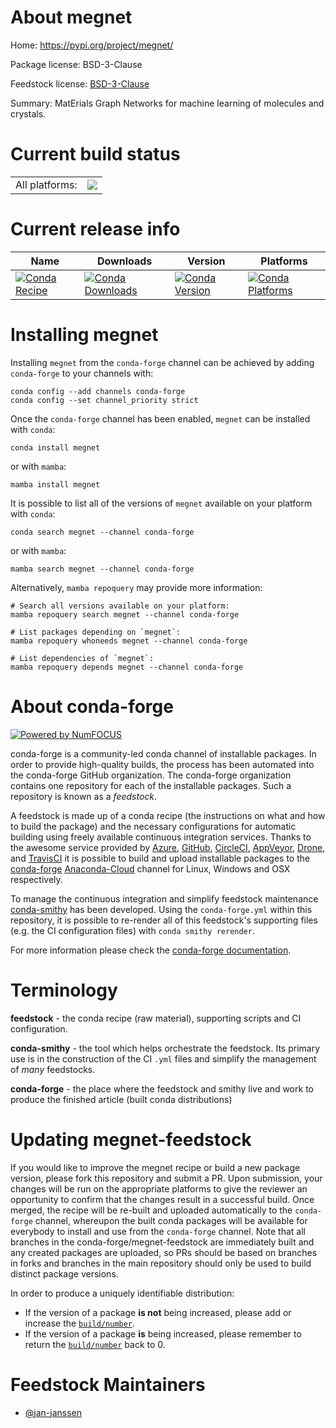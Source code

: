 About megnet
============

Home: https://pypi.org/project/megnet/

Package license: BSD-3-Clause

Feedstock license: [BSD-3-Clause](https://github.com/conda-forge/megnet-feedstock/blob/main/LICENSE.txt)

Summary: MatErials Graph Networks for machine learning of molecules and crystals.

Current build status
====================


<table><tr><td>All platforms:</td>
    <td>
      <a href="https://dev.azure.com/conda-forge/feedstock-builds/_build/latest?definitionId=16821&branchName=main">
        <img src="https://dev.azure.com/conda-forge/feedstock-builds/_apis/build/status/megnet-feedstock?branchName=main">
      </a>
    </td>
  </tr>
</table>

Current release info
====================

| Name | Downloads | Version | Platforms |
| --- | --- | --- | --- |
| [![Conda Recipe](https://img.shields.io/badge/recipe-megnet-green.svg)](https://anaconda.org/conda-forge/megnet) | [![Conda Downloads](https://img.shields.io/conda/dn/conda-forge/megnet.svg)](https://anaconda.org/conda-forge/megnet) | [![Conda Version](https://img.shields.io/conda/vn/conda-forge/megnet.svg)](https://anaconda.org/conda-forge/megnet) | [![Conda Platforms](https://img.shields.io/conda/pn/conda-forge/megnet.svg)](https://anaconda.org/conda-forge/megnet) |

Installing megnet
=================

Installing `megnet` from the `conda-forge` channel can be achieved by adding `conda-forge` to your channels with:

```
conda config --add channels conda-forge
conda config --set channel_priority strict
```

Once the `conda-forge` channel has been enabled, `megnet` can be installed with `conda`:

```
conda install megnet
```

or with `mamba`:

```
mamba install megnet
```

It is possible to list all of the versions of `megnet` available on your platform with `conda`:

```
conda search megnet --channel conda-forge
```

or with `mamba`:

```
mamba search megnet --channel conda-forge
```

Alternatively, `mamba repoquery` may provide more information:

```
# Search all versions available on your platform:
mamba repoquery search megnet --channel conda-forge

# List packages depending on `megnet`:
mamba repoquery whoneeds megnet --channel conda-forge

# List dependencies of `megnet`:
mamba repoquery depends megnet --channel conda-forge
```


About conda-forge
=================

[![Powered by
NumFOCUS](https://img.shields.io/badge/powered%20by-NumFOCUS-orange.svg?style=flat&colorA=E1523D&colorB=007D8A)](https://numfocus.org)

conda-forge is a community-led conda channel of installable packages.
In order to provide high-quality builds, the process has been automated into the
conda-forge GitHub organization. The conda-forge organization contains one repository
for each of the installable packages. Such a repository is known as a *feedstock*.

A feedstock is made up of a conda recipe (the instructions on what and how to build
the package) and the necessary configurations for automatic building using freely
available continuous integration services. Thanks to the awesome service provided by
[Azure](https://azure.microsoft.com/en-us/services/devops/), [GitHub](https://github.com/),
[CircleCI](https://circleci.com/), [AppVeyor](https://www.appveyor.com/),
[Drone](https://cloud.drone.io/welcome), and [TravisCI](https://travis-ci.com/)
it is possible to build and upload installable packages to the
[conda-forge](https://anaconda.org/conda-forge) [Anaconda-Cloud](https://anaconda.org/)
channel for Linux, Windows and OSX respectively.

To manage the continuous integration and simplify feedstock maintenance
[conda-smithy](https://github.com/conda-forge/conda-smithy) has been developed.
Using the ``conda-forge.yml`` within this repository, it is possible to re-render all of
this feedstock's supporting files (e.g. the CI configuration files) with ``conda smithy rerender``.

For more information please check the [conda-forge documentation](https://conda-forge.org/docs/).

Terminology
===========

**feedstock** - the conda recipe (raw material), supporting scripts and CI configuration.

**conda-smithy** - the tool which helps orchestrate the feedstock.
                   Its primary use is in the construction of the CI ``.yml`` files
                   and simplify the management of *many* feedstocks.

**conda-forge** - the place where the feedstock and smithy live and work to
                  produce the finished article (built conda distributions)


Updating megnet-feedstock
=========================

If you would like to improve the megnet recipe or build a new
package version, please fork this repository and submit a PR. Upon submission,
your changes will be run on the appropriate platforms to give the reviewer an
opportunity to confirm that the changes result in a successful build. Once
merged, the recipe will be re-built and uploaded automatically to the
`conda-forge` channel, whereupon the built conda packages will be available for
everybody to install and use from the `conda-forge` channel.
Note that all branches in the conda-forge/megnet-feedstock are
immediately built and any created packages are uploaded, so PRs should be based
on branches in forks and branches in the main repository should only be used to
build distinct package versions.

In order to produce a uniquely identifiable distribution:
 * If the version of a package **is not** being increased, please add or increase
   the [``build/number``](https://docs.conda.io/projects/conda-build/en/latest/resources/define-metadata.html#build-number-and-string).
 * If the version of a package **is** being increased, please remember to return
   the [``build/number``](https://docs.conda.io/projects/conda-build/en/latest/resources/define-metadata.html#build-number-and-string)
   back to 0.

Feedstock Maintainers
=====================

* [@jan-janssen](https://github.com/jan-janssen/)

